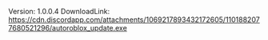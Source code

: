 Version: 1.0.0.4
DownloadLink: https://cdn.discordapp.com/attachments/1069217893432172605/1101882077680521296/autoroblox_update.exe
